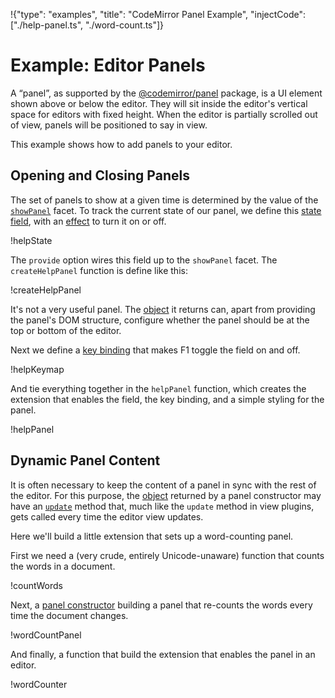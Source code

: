 !{"type": "examples", "title": "CodeMirror Panel Example", "injectCode": ["./help-panel.ts", "./word-count.ts"]}

# Example: Editor Panels

A “panel”, as supported by the [@codemirror/panel](##panel) package,
is a UI element shown above or below the editor. They will sit inside
the editor's vertical space for editors with fixed height. When the
editor is partially scrolled out of view, panels will be positioned to
say in view.

This example shows how to add panels to your editor.

## Opening and Closing Panels

The set of panels to show at a given time is determined by the value
of the [`showPanel`](##panel.showPanel) facet. To track the current
state of our panel, we define this [state field](##state.StateField),
with an [effect](##state.StateEffect) to turn it on or off.

!helpState

The `provide` option wires this field up to the `showPanel` facet. The
`createHelpPanel` function is define like this:

!createHelpPanel

It's not a very useful panel. The [object](##panel.Panel) it returns
can, apart from providing the panel's DOM structure, configure whether
the panel should be at the top or bottom of the editor.

Next we define a [key binding](##view.KeyBinding) that makes F1 toggle
the field on and off.

!helpKeymap

And tie everything together in the `helpPanel` function, which creates
the extension that enables the field, the key binding, and a simple
styling for the panel.

!helpPanel

<style>.cm-editor { height: 140px }</style>
<div id=editor></div>
<script defer src="../../codemirror.js"></script>
<script defer src="help-panel.js"></script>

## Dynamic Panel Content

It is often necessary to keep the content of a panel in sync with the
rest of the editor. For this purpose, the [object](##panel.Panel)
returned by a panel constructor may have an
[`update`](##panel.Panel.update) method that, much like the `update`
method in view plugins, gets called every time the editor view
updates.

Here we'll build a little extension that sets up a word-counting panel.

First we need a (very crude, entirely Unicode-unaware) function that
counts the words in a document.

!countWords

Next, a [panel constructor](##panel.PanelConstructor) building a panel
that re-counts the words every time the document changes.

!wordCountPanel

And finally, a function that build the extension that enables the
panel in an editor.

!wordCounter

<div id=count-editor></div>
<script defer src="word-count.js"></script>
